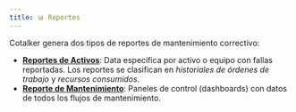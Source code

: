 ```yaml
---
title: 📊 Reportes
---
```


Cotalker genera dos tipos de reportes de mantenimiento correctivo:
- [**Reportes de Activos**](/docs/products/corrective_maintenance/reports/asset_report): Data específica por activo o equipo con fallas reportadas. Los reportes se clasifican en _historiales de órdenes de trabajo_ y _recursos consumidos_.
- [**Reporte de Mantenimiento**](/docs/products/corrective_maintenance/reports/maintenance_report): Paneles de control (dashboards) con datos de todos los flujos de mantenimiento.

